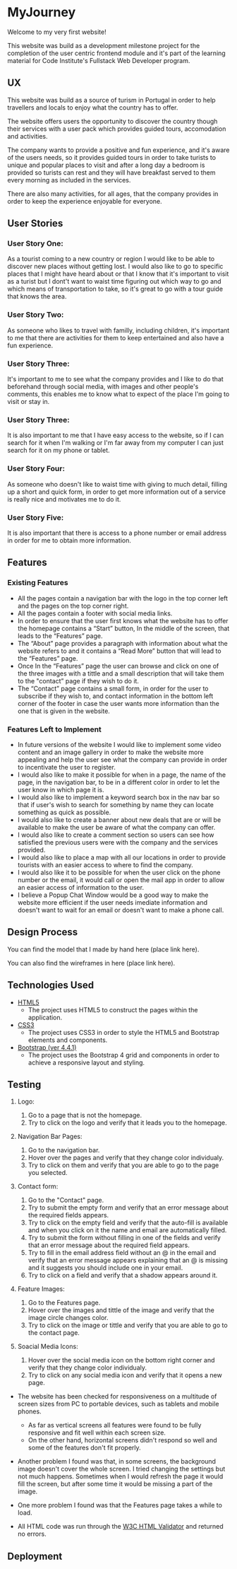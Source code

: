 # MyJourney

Welcome to my very first website!

This website was build as a development milestone project for the completion of the user centric frontend module and it's part of the learning material for Code Institute's Fullstack Web Developer program.



## UX

This website was build as a source of turism in Portugal in order to help travellers and locals to enjoy what the country has to offer.

The website offers users the opportunity to discover the country though their services with a user pack which provides guided tours, accomodation and activities.

The company wants to provide a positive and fun experience, and it's aware of the users needs, so it provides guided tours in order to take turists to unique and popular places to visit and after a long day a bedroom is provided so turists can rest and they will have breakfast served to them every morning as included in the services. 

There are also many activities, for all ages, that the company provides in order to keep the experience enjoyable for everyone.

## User Stories

### User Story One:

As a tourist coming to a new country or region I would like to be able to discover new places without getting lost. I would also like to go to specific places that I might have heard about or that I know that it's important to visit as a turist but I dont't want to waist time figuring out which way to go and which means of transportation to take, so it's great to go with a tour guide that knows the area.

### User Story Two:

As someone who likes to travel with familly, including children, it's important to me that there are activities for them to keep entertained and also have a fun experience.

### User Story Three:

It's important to me to see what the company provides and I like to do that beforehand through social media, with images and other people's comments, this enables me to know what to expect of the place I'm going to visit or stay in.

### User Story Three:

It is also important to me that I have easy access to the website, so if I can search for it when I'm walking or I'm far away from my computer  I can just search for it on my phone or tablet.

### User Story Four:

As someone who doesn't like to waist time with giving to much detail, filling up a short and quick form, in order to get more information out of a service is really nice and motivates me to do it.

### User Story Five:

It is also important that there is access to a phone number or email address in order for me to obtain more information.

## Features

### Existing Features

- All the pages contain a navigation bar with the logo in the top corner left and the pages on the top corner right. 
- All the pages contain a footer with social media links.
- In order to ensure that the user first knows what the website has to offer the homepage contains a “Start” button, In the middle of the screen, that leads to the “Features” page. 
- The “About” page provides a paragraph with information about what the website refers to and it contains a “Read More” button that will lead to the “Features” page. 
- Once In the “Features” page the user can browse and click on one of the three images with a tittle and a small description that will take them to the "contact” page if they wish to do it. 
- The “Contact” page contains a small form, in order for the user to subscribe if they wish to, and contact information in the bottom left corner of the footer in case the user wants more information than the one that is given in the website. 

### Features Left to Implement

- In future versions of the website I would like to implement some video content and an image gallery in order to make the website more appealing and help the user see what the company can provide in order to incentivate the user to register.
- I would also like to make it possible for when in a page, the name of the page, in the navigation bar, to be in a different color in order to let the user know in which page it is. 
- I would also like to implement a keyword search box in the nav bar so that if user's wish to search for something by name they can locate something as quick as possible. 
- I would also like to create a banner about new deals that are or will be available to make the user be aware of what the company can offer.
- I would also like to create a comment section so users can see how satisfied the previous users were with the company and the services provided.
- I would also like to place a map with all our locations in order to provide tourists with an easier access to where to find the company.
- I would also like it to be possible for when the user click on the phone number or the email, it would call or open the mail app in order to allow an easier access of information to the user.
- I believe a Popup Chat Window would be a good way to make the website more efficient if the user needs imediate information and doesn't want to wait for an email or doesn't want to make a phone call.

## Design Process

You can find the model that I made by hand here (place link here).

You can also find the wireframes in here (place link here).

## Technologies Used

- [HTML5](https://en.wikipedia.org/wiki/HTML5)
   - The project uses HTML5 to construct the pages within the application.
- [CSS3](https://en.wikipedia.org/wiki/Cascading_Style_Sheets)
   - The project uses CSS3 in order to style the HTML5 and Bootstrap elements and components.
- [Bootstrap (ver 4.4.1)](https://getbootstrap.com/)
   - The project uses the Bootstrap 4 grid and components in order to achieve a responsive layout and styling.

## Testing

1. Logo:
    1. Go to a page that is not the homepage.
    2. Try to click on the logo and verify that it leads you to the homepage.

2. Navigation Bar Pages:
    1. Go to the navigation bar.
    2. Hover over the pages and verify that they change color individualy.
    3. Try to click on them and verify that you are able to go to the page you selected.

3. Contact form:
    1. Go to the "Contact" page.
    2. Try to submit the empty form and verify that an error message about the required fields appears.
    3. Try to click on the empty field and verify that the auto-fill is available and when you click on it the name and email are automatically filled.
    4. Try to submit the form without filling in one of the fields and verify that an error message about the required field appears.
    5. Try to fill in the email address field without an @ in the email and verify that an error message appears explaining that an @ is missing and it suggests you should include one in your email.
    6. Try to click on a field and verify that a shadow appears around it.

4. Feature Images:
    1. Go to the Features page.
    2. Hover over the images and tittle of the image and verify that the image circle changes color.
    3. Try to click on the image or tittle and verify that you are able to go to the contact page.

5. Soacial Media Icons:
    1. Hover over the social media icon on the bottom right corner and verify that they change color individualy.
    2. Try to click on any social media icon and verify that it opens a new page.

- The website has been checked for responsiveness on a multitude of screen sizes from PC to portable devices, such as tablets and mobile phones. 
    - As far as vertical screens all features were found to be fully responsive and fit well within each screen size. 
    - On the other hand, horizontal screens didn't respond so well and some of the features don't fit properly.

- Another problem I found was that, in some screens, the background image doesn't cover the whole screen. I tried changing the settings but not much happens. Sometimes when I would refresh the page it would fill the screen, but after some time it would be missing a part of the image.

- One more problem I found was that the Features page takes a while to load.

- All HTML code was run through the [W3C HTML Validator](https://validator.w3.org/) and returned no errors.

## Deployment

